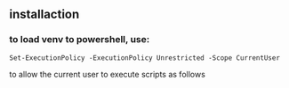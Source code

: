 ## installaction

### to load venv to powershell, use:

```Set-ExecutionPolicy -ExecutionPolicy Unrestricted -Scope CurrentUser```

to allow the current user to execute scripts as follows
